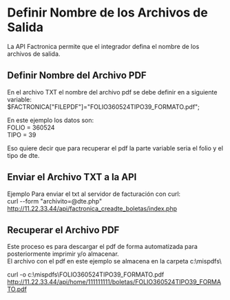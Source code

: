 # Definir Nombre de los Archivos de Salida
La API Factronica permite que el integrador defina el nombre de los archivos de salida.   

## Definir Nombre del Archivo PDF
En el archivo TXT el nombre del archivo pdf se debe definir en a siguiente variable:   
$FACTRONICA["FILEPDF"]="FOLIO360524TIPO39_FORMATO.pdf";   
   
En este ejemplo los datos son:   
FOLIO = 360524   
TIPO = 39   
   
Eso quiere decir que para recuperar el pdf la parte variable seria el folio y el tipo de dte.   

## Enviar el Archivo TXT a la API
Ejemplo Para enviar el txt al servidor de facturación con curl:   
curl --form "archivito=@dte.php" http://11.22.33.44/api/factronica_creadte_boletas/index.php

## Recuperar el Archivo PDF
Este proceso es para descargar el pdf de forma automatizada para posteriormente imprimir y/o almacenar.    
El archivo con el pdf en este ejemplo se almacena en la carpeta c:\mispdfs\   

curl -o c:\mispdfs\FOLIO360524TIPO39_FORMATO.pdf  http://11.22.33.44/api/home/111111111/boletas/FOLIO360524TIPO39_FORMATO.pdf   

